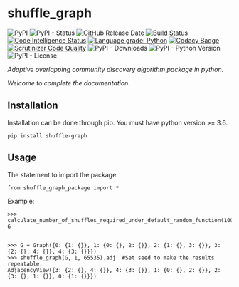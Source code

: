 # shuffle_graph

![PyPI](https://img.shields.io/pypi/v/shuffle_graph?color=red)
![PyPI - Status](https://img.shields.io/pypi/status/shuffle_graph)
![GitHub Release Date](https://img.shields.io/github/release-date/fsssosei/shuffle_graph)
[![Build Status](https://scrutinizer-ci.com/g/fsssosei/shuffle_graph/badges/build.png?b=master)](https://scrutinizer-ci.com/g/fsssosei/shuffle_graph/build-status/master)
[![Code Intelligence Status](https://scrutinizer-ci.com/g/fsssosei/shuffle_graph/badges/code-intelligence.svg?b=master)](https://scrutinizer-ci.com/code-intelligence)
[![Language grade: Python](https://img.shields.io/lgtm/grade/python/g/fsssosei/shuffle_graph.svg?logo=lgtm&logoWidth=18)](https://lgtm.com/projects/g/fsssosei/shuffle_graph/context:python)
[![Codacy Badge](https://api.codacy.com/project/badge/Grade/eee9f9c7d45a49808774f88351942b7b)](https://www.codacy.com/manual/fsssosei/shuffle_graph?utm_source=github.com&amp;utm_medium=referral&amp;utm_content=fsssosei/shuffle_graph&amp;utm_campaign=Badge_Grade)
[![Scrutinizer Code Quality](https://scrutinizer-ci.com/g/fsssosei/shuffle_graph/badges/quality-score.png?b=master)](https://scrutinizer-ci.com/g/fsssosei/shuffle_graph/?branch=master)
![PyPI - Downloads](https://img.shields.io/pypi/dw/shuffle_graph?label=PyPI%20-%20Downloads)
![PyPI - Python Version](https://img.shields.io/pypi/pyversions/shuffle_graph)
![PyPI - License](https://img.shields.io/pypi/l/shuffle_graph)

*Adaptive overlapping community discovery algorithm package in python.*

*Welcome to complete the documentation.*

## Installation

Installation can be done through pip. You must have python version >= 3.6.

	pip install shuffle-graph

## Usage

The statement to import the package:

	from shuffle_graph_package import *
	
Example:

	>>> calculate_number_of_shuffles_required_under_default_random_function(10000)
	6


	>>> G = Graph({0: {1: {}}, 1: {0: {}, 2: {}}, 2: {1: {}, 3: {}}, 3: {2: {}, 4: {}}, 4: {3: {}}})
	>>> shuffle_graph(G, 1, 65535).adj  #Set seed to make the results repeatable.
	AdjacencyView({3: {2: {}, 4: {}}, 4: {3: {}}, 1: {0: {}, 2: {}}, 2: {3: {}, 1: {}}, 0: {1: {}}})
